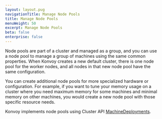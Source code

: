 ```yaml
---
layout: layout.pug
navigationTitle: Manage Node Pools
title: Manage Node Pools
menuWeight: 50
excerpt: Manage Node Pools
beta: false
enterprise: false
---
```


Node pools are part of a cluster and managed as a group, and you can use a node pool to manage a group of machines using the same common properties. When Konvoy creates a new default cluster, there is one node pool for the worker nodes, and all nodes in that new node pool have the same configuration.

You can create additional node pools for more specialized hardware or configuration. For example, if you want to tune your memory usage on a cluster where you need maximum memory for some machines and minimal memory on other machines, you would create a new node pool with those specific resource needs.

Konvoy implements node pools using Cluster API [MachineDeployments][machine_deployment].

[machine_deployment]: https://cluster-api.sigs.k8s.io/developer/architecture/controllers/machine-deployment.html
